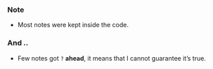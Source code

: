 ### Note 
- Most notes were kept inside the code.

### And ..
- Few notes got ```?``` **ahead**, it means that I cannot guarantee it’s true.